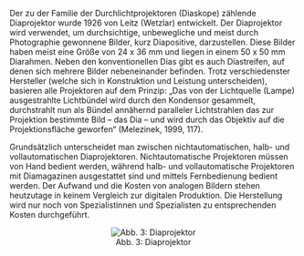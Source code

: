 <!-- filename: 05_Diaprojektor.md -->
<!-- title: Diaprojektor -->

Der zu der Familie der Durchlichtprojektoren (Diaskope) zählende Diaprojektor wurde 1926 von Leitz (Wetzlar) entwickelt. Der Diaprojektor wird verwendet, um durchsichtige, unbewegliche und meist durch Photographie gewonnene Bilder, kurz Diapositive, darzustellen. Diese Bilder haben meist eine Größe von 24 x 36 mm und liegen in einem 50 x 50 mm Diarahmen. Neben den konventionellen Dias gibt es auch Diastreifen, auf denen sich mehrere Bilder nebeneinander befinden. Trotz verschiedenster Hersteller (welche sich in Konstruktion und Leistung unterscheiden), basieren alle Projektoren auf dem Prinzip: „Das von der Lichtquelle (Lampe) ausgestrahlte Lichtbündel wird durch den Kondensor gesammelt, durchstrahlt nun als Bündel annähernd paralleler Lichtstrahlen das zur Projektion bestimmte Bild – das Dia – und wird durch das Objektiv auf die Projektionsfläche geworfen“ (Melezinek, 1999, 117).

Grundsätzlich unterscheidet man zwischen nichtautomatischen, halb- und vollautomatischen Diaprojektoren. Nichtautomatische Projektoren müssen von Hand bedient werden, während halb- und vollautomatische Projektoren mit Diamagazinen ausgestattet sind und mittels Fernbedienung bedient werden. Der Aufwand und die Kosten von analogen Bildern stehen heutzutage in keinem Vergleich zur digitalen Produktion. Die Herstellung wird nur noch von Spezialistinnen und Spezialisten zu entsprechenden Kosten durchgeführt.

<center><figure>
  <img src="https://raw.githubusercontent.com/ed-tech-at/L3T/refs/heads/main/03_Von_der_Kreidetafel_zum_Tablet/img/03_Diaprojektor.jpg" alt="Abb. 3: Diaprojektor">
  <figcaption>Abb. 3: Diaprojektor</figcaption>
</figure></center>

